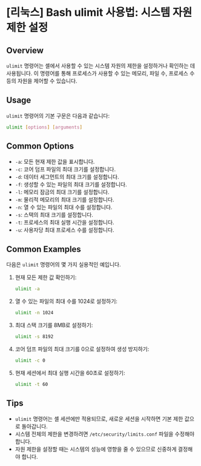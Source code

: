# [리눅스] Bash ulimit 사용법: 시스템 자원 제한 설정

## Overview
`ulimit` 명령어는 셸에서 사용할 수 있는 시스템 자원의 제한을 설정하거나 확인하는 데 사용됩니다. 이 명령어를 통해 프로세스가 사용할 수 있는 메모리, 파일 수, 프로세스 수 등의 자원을 제어할 수 있습니다.

## Usage
`ulimit` 명령어의 기본 구문은 다음과 같습니다:

```bash
ulimit [options] [arguments]
```

## Common Options
- `-a`: 모든 현재 제한 값을 표시합니다.
- `-c`: 코어 덤프 파일의 최대 크기를 설정합니다.
- `-d`: 데이터 세그먼트의 최대 크기를 설정합니다.
- `-f`: 생성할 수 있는 파일의 최대 크기를 설정합니다.
- `-l`: 메모리 잠금의 최대 크기를 설정합니다.
- `-m`: 물리적 메모리의 최대 크기를 설정합니다.
- `-n`: 열 수 있는 파일의 최대 수를 설정합니다.
- `-s`: 스택의 최대 크기를 설정합니다.
- `-t`: 프로세스의 최대 실행 시간을 설정합니다.
- `-u`: 사용자당 최대 프로세스 수를 설정합니다.

## Common Examples
다음은 `ulimit` 명령어의 몇 가지 실용적인 예입니다.

1. 현재 모든 제한 값 확인하기:
   ```bash
   ulimit -a
   ```

2. 열 수 있는 파일의 최대 수를 1024로 설정하기:
   ```bash
   ulimit -n 1024
   ```

3. 최대 스택 크기를 8MB로 설정하기:
   ```bash
   ulimit -s 8192
   ```

4. 코어 덤프 파일의 최대 크기를 0으로 설정하여 생성 방지하기:
   ```bash
   ulimit -c 0
   ```

5. 현재 세션에서 최대 실행 시간을 60초로 설정하기:
   ```bash
   ulimit -t 60
   ```

## Tips
- `ulimit` 명령어는 셸 세션에만 적용되므로, 새로운 세션을 시작하면 기본 제한 값으로 돌아갑니다.
- 시스템 전체의 제한을 변경하려면 `/etc/security/limits.conf` 파일을 수정해야 합니다.
- 자원 제한을 설정할 때는 시스템의 성능에 영향을 줄 수 있으므로 신중하게 결정해야 합니다.